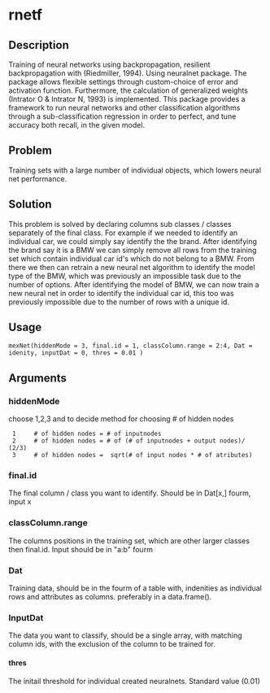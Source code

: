 # rnetf

## Description
Training of neural networks using backpropagation, resilient backpropagation with (Riedmiller, 1994). Using neuralnet package. The package allows flexible settings through custom-choice of error and activation function. Furthermore, the calculation of generalized weights (Intrator O & Intrator N, 1993) is implemented. This package provides a framework to run neural networks and other classification algorithms through a sub-classification regression in order to perfect, and tune accuracy both recall, in the given model.

## Problem
Training sets with a large number of individual objects, which lowers neural net performance.

## Solution
This problem is solved by declaring columns sub classes / classes separately of the final class. For example if we needed to identify an individual car, we could simply say identify the the brand. After identifying the brand say it is a BMW we can simply remove all rows from the training set which contain individual car id's which do not belong to a BMW. From there we then can retrain a new neural net algorithm to identify the model type of the BMW, which was previously an impossible task due to the number of options. After identifying the model of BMW, we can now train a new neural net in order to identify the individual car id, this too was previously impossible due to the number of rows with a unique id. 



## Usage
```{r}
mexNet(hiddenMode = 3, final.id = 1, classColumn.range = 2:4, Dat = idenity, inputDat = 0, thres = 0.01 )
```


## Arguments

### hiddenMode
choose 1,2,3 and to decide method for choosing # of hidden nodes

     1     # of hidden nodes = # of inputnodes 
     2     # of hidden nodes = # of (# of inputnodes + output nodes)/ (2/3)
     3     # of hidden nodes =  sqrt(# of input nodes * # of atributes)
                
### final.id
The final column / class  you want to identify. Should be in Dat[x,] fourm, input x

### classColumn.range
The columns positions in the training set, which are other larger classes then final.id. Input should be in "a:b" fourm

### Dat
Training data, should be in the fourm of a table with, indenities as individual rows and attributes as columns. preferably in a data.frame().

### InputDat
The data you want to classify, should be a single array, with matching column ids, with the exclusion of the column to be trained for.
#### thres
The initail threshold for individual created neuralnets. Standard value (0.01)


